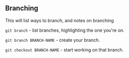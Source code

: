 ## Branching

This will list ways to branch, and notes on branching

`git branch` - list branches, highlighting the one you're on.

`git branch BRANCH-NAME` - create your branch.

`git checkout BRANCH-NAME` - start working on that branch.
